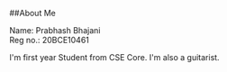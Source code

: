 ##About Me

Name: Prabhash Bhajani  
Reg no.: 20BCE10461

I'm first year Student from CSE Core. I'm also a guitarist.
